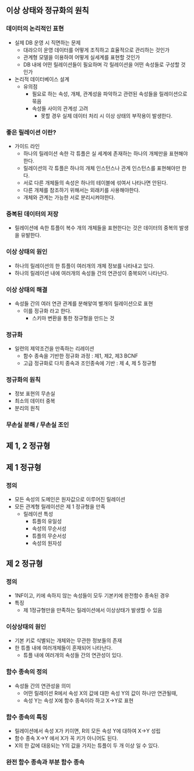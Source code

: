 ## 이상 상태와 정규화의 원칙

### 데이터의 논리적인 표현
* 실제 DB 운영 시 직면하는 문제
	* 대랴으이 운영 데이터를 어떻게 조직하고 효율적으로 관리하는 것인가
	* 관계형 모델을 이용하여 어떻게 실세계를 표현할 것인가
	* DB 내에 어떤 릴레이션들이 필요하며 각 릴레이션을 어떤 속성들로 구성할 것인가
* 논리적 데이터베이스 설계
	* 유의점
		* 필요로 하는 속성, 개체, 관계성을 파악하고 관련된 속성들을 릴레이션으로 묶음
		* 속성들 사이의 관계성 고려
			* 못할 경우 실제 데이터 처리 시 이상 상태의 부작용이 발생한다.

### 좋은 릴레이션 이란?
- 가이드 라인
	- 하나의 릴레이션 속한 각 튜플은 실 세계에 존재하는 하나의 개체만을 표현해야한다.
	- 릴레이션의 각 튜플은 하나의 개체 인스턴스나 관계 인스턴스를 표현해야만 한다.
	- 서로 다른 개체들의 속성은 하나의 테이블에 섞여서 나타나면 안된다.
	- 다른 개체를 참조하기 위해서는 외래키를 사용해야한다.
	- 개체와 관계는 가능한 서로 분리시켜야한다.

### 중복된 데이터의 저장
- 릴레이션에 속한 튜플이 복수 개의 개체들을 표현한다는 것은 데이터의 중복의 발생을 유발한다.

### 이상 상태의 원인
- 하나의 릴레이션의 한 튜플이 여러개의 개체 정보를 나타내고 있다.
- 하나의 릴레이션 내에 여러개의 속성들 간의 연관성이 중복되어 나타난다.

### 이상 상태의 해결
- 속성들 간의 여러 연관 관계를 분해앟여 별개의 릴레이션으로 표현
	- 이를 정규화 라고 한다. 
		- 스키마 변환을 통한 정규형을 만드는 것

### 정규화
- 일련의 제약조건을 만족하는 리레이션
	- 함수 종속을 기반한 정규화 과정 : 제1, 제2, 제3 BCNF
	- 고급 정규화로 다치 종속과 조인종속에 기반 : 제 4, 제 5 정규형

### 정규화의 원칙
- 정보 표현의 무손실
- 최소의 데이터 중복
- 분리의 원칙

### 무손실 분해 / 무손실 조인


## 제 1, 2 정규형

## 제 1 정규형

### 정의
- 모든 속성의 도메인은 원자값으로 이루어진 릴레이션
- 모든 관계형 릴레이션은 제 1 정규형을 만족
	- 릴레이션 특성
		- 튜플의 유일성
		- 속성의 무순서성
		- 튜플의 무순서성
		- 속성의 원자성

## 제 2 정규형
### 정의
- 1NF이고, 키에 속하지 않는 속성들이 모두 기본키에 완전함수 종속된 경우
- 특징
	- 제 1정규형만을 만족하는 릴레이션에서 이상상태가 발생할 수 있음

### 이상상태의 원인
- 기본 키로 식별되는 개체와는 무관한 정보들의 존재
- 한 튜플 내에 여러개체들이 혼재되어 나타난다.
	- 튜플 내에 여러개의 속성들 간의 연관성이 있다.

### 함수 종속의 정의
- 속성들 간의 연관성을 의미
	- 어떤 릴레이션 R에서 속성 X의 값에 대한 속성 Y의 값이 하나만 연관될때,
	- 속성 Y는 속성 X에 함수 종속이라 하고 X->Y로 표현

### 함수 종속의 특징
- 릴레이션에서 속성 X가 키이면, R의 모든 속성 Y에 대하여 X->Y 성립
- 함수 종속 X->Y 에서 X가 꼭 키가 아니어도 된다.
- X의 한 값에 대응되는 Y의 값을 가지는 튜플이 두 개 이상 일 수 있다.

### 완전 함수 종속과 부분 함수 종속

